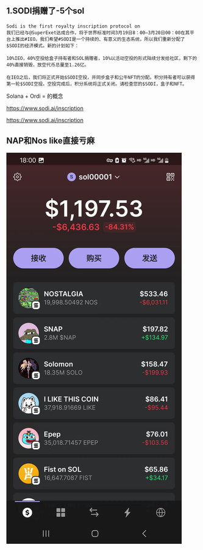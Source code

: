 ## 1.SODI捐赠了-5个sol

```text
Sodi is the first royalty inscription protocol on
我们已经与@SuperExet达成合作，将于世界标准时间3月19日8：00—3月20日00：00在其平台上推出#IEO。我们希望#SODI是一个持续的、有意义的生态系统，所以我们重新分配了$SODI的经济模式。新的计划如下：

10%IEO，40%空投给盒子持有者和SOL捐赠者，10%以活动空投的形式陆续分发给社区，剩下的40%直接销毁，放空代币总量至1.26亿。

在IEO之后，我们将正式开始$SODI空投，并同步盒子和公牛NFT的分配。积分持有者可以获得第一轮$SODI空投。空投完成后，积分系统将正式关闭。请检查您的$SODI，盒子和NFT。
```

Solana + Ordi = 的概念

https://www.sodi.ai/inscription

https://www.sodi.ai/inscription

## NAP和Nos like直接亏麻

![86f12c3c9bb2aa6fd6954c7d923fa3e.jpg](86f12c3c9bb2aa6fd6954c7d923fa3e.jpg)
